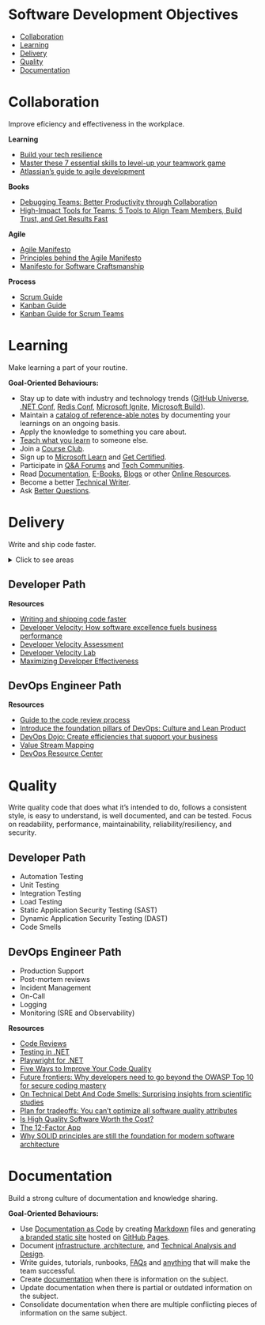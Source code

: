 # Software Development Objectives

- [Collaboration](#collaboration)
- [Learning](#learning)
- [Delivery](#delivery)
- [Quality](#quality)
- [Documentation](#documentation)

# Collaboration

Improve eficiency and effectiveness in the workplace.

**Learning**
* [Build your tech resilience](https://docs.microsoft.com/en-us/learn/paths/tech-resilience)
* [Master these 7 essential skills to level-up your teamwork game](https://www.atlassian.com/blog/teamwork/teamwork-skills-accelerate-career)
* [Atlassian’s guide to agile development](https://www.atlassian.com/agile)

**Books**
* [Debugging Teams: Better Productivity through Collaboration](https://www.amazon.com.au/Debugging-Teams-Productivity-through-Collaboration-ebook/dp/B016NDL1QE)
* [High-Impact Tools for Teams: 5 Tools to Align Team Members, Build Trust, and Get Results Fast](https://www.amazon.com.au/High-Impact-Tools-Teams-Members-Strategyzer-ebook/dp/B08SWKSCV2)

**Agile**
* [Agile Manifesto](https://agilemanifesto.org/)
* [Principles behind the Agile Manifesto](https://agilemanifesto.org/principles.html)
* [Manifesto for Software Craftsmanship](https://manifesto.softwarecraftsmanship.org/#/en/reading)

**Process**
* [Scrum Guide](https://scrumguides.org/scrum-guide.html)
* [Kanban Guide](https://kanbanguides.org/html-kanban-guide/)
* [Kanban Guide for Scrum Teams](https://www.scrum.org/resources/kanban-guide-scrum-teams)

# Learning

Make learning a part of your routine.

**Goal-Oriented Behaviours:**

- Stay up to date with industry and technology trends ([GitHub Universe](https://www.githubuniverse.com/), [.NET Conf](https://www.dotnetconf.net/), [Redis Conf](https://redis.com/redisconf/), [Microsoft Ignite](https://myignite.microsoft.com/), [Microsoft Build](https://mybuild.microsoft.com/)).
- Maintain a [catalog of reference-able notes](https://github.com/readme/guides/private-documentation) by documenting your learnings on an ongoing basis.
- Apply the knowledge to something you care about.
- [Teach what you learn](https://stackoverflow.blog/2021/08/09/how-writing-can-advance-your-career-as-a-developer/) to someone else.
- Join a [Course Club](https://learning.linkedin.com/course-club).
- Sign up to [Microsoft Learn](https://docs.microsoft.com/en-us/learn/) and [Get Certified](https://docs.microsoft.com/en-us/learn/certifications/certification-process-overview).
- Participate in [Q&A Forums](https://docs.microsoft.com/en-us/answers/products/dotnet) and [Tech Communities](https://techcommunity.microsoft.com/t5/net/ct-p/dotnet).
- Read [Documentation](https://docs.microsoft.com/en-us/dotnet/), [E-Books](https://azure.microsoft.com/en-us/resources/whitepapers/search/?type=EBookResource), [Blogs](https://devblogs.microsoft.com/) or other [Online Resources](https://azure.microsoft.com/en-us/resources).
- Become a better [Technical Writer](https://developers.google.com/tech-writing).
- Ask [Better Questions](https://stackoverflow.com/help/how-to-ask).


# Delivery

Write and ship code faster. 

<details>
  <summary>Click to see areas</summary>
  
* Developer Productivity
* CI/CD Pipelines
* Release
* Reusing Code
* Coordinating and Merging Pull Requests

</details>

## Developer Path


**Resources**

* [Writing and shipping code faster](https://octoverse.github.com/writing-code-faster/)
* [Developer Velocity: How software excellence fuels business performance](https://www.mckinsey.com/industries/technology-media-and-telecommunications/our-insights/developer-velocity-how-software-excellence-fuels-business-performance)
* [Developer Velocity Assessment](https://developervelocityassessment.com/)
* [Developer Velocity Lab](https://www.microsoft.com/en-us/research/group/developer-velocity-lab/)
* [Maximizing Developer Effectiveness](https://martinfowler.com/articles/developer-effectiveness.html)



## DevOps Engineer Path

**Resources**

* [Guide to the code review process](https://www.pluralsight.com/blog/tutorials/code-review)
* [Introduce the foundation pillars of DevOps: Culture and Lean Product](https://docs.microsoft.com/en-us/learn/modules/introduce-foundation-pillars-devops/)
* [DevOps Dojo: Create efficiencies that support your business](https://docs.microsoft.com/en-us/learn/paths/devops-dojo-white-belt-foundation/)
* [Value Stream Mapping](https://www.atlassian.com/continuous-delivery/principles/value-stream-mapping)
* [DevOps Resource Center](https://docs.microsoft.com/en-us/devops)

# Quality

Write quality code that does what it’s intended to do, follows a consistent style, is easy to understand, is well documented, and can be tested. 
Focus on readability, performance, maintainability, reliability/resiliency, and security.

## Developer Path
  
* Automation Testing
* Unit Testing
* Integration Testing
* Load Testing
* Static Application Security Testing (SAST)
* Dynamic Application Security Testing (DAST)
* Code Smells

## DevOps Engineer Path

* Production Support
* Post-mortem reviews
* Incident Management
* On-Call
* Logging
* Monitoring (SRE and Observability)

**Resources**
* [Code Reviews](https://google.github.io/eng-practices/review)
* [Testing in .NET](https://docs.microsoft.com/en-us/dotnet/core/testing/)
* [Playwright for .NET](https://playwright.dev/dotnet/docs/intro)
* [Five Ways to Improve Your Code Quality](https://blog.sonatype.com/five-ways-to-improve-your-code-quality)
* [Future frontiers: Why developers need to go beyond the OWASP Top 10 for secure coding mastery](https://discover.securecodewarrior.com/OWASP-Top-10-and-beyond-whitepaper.html)
* [On Technical Debt And Code Smells: Surprising insights from scientific studies](https://www.scrum.org/resources/blog/technical-debt-and-code-smells-surprising-insights-scientific-studies)
* [Plan for tradeoffs: You can’t optimize all software quality attributes](https://stackoverflow.blog/2022/01/17/plan-for-tradeoffs-you-cant-optimize-all-software-quality-attributes)
* [Is High Quality Software Worth the Cost?](https://martinfowler.com/articles/is-quality-worth-cost.html)
* [The 12-Factor App](https://12factor.net/)
* [Why SOLID principles are still the foundation for modern software architecture](https://stackoverflow.blog/2021/11/01/why-solid-principles-are-still-the-foundation-for-modern-software-architecture/)

# Documentation

Build a strong culture of documentation and knowledge sharing.

**Goal-Oriented Behaviours:**

- Use [Documentation as Code](https://www.docslikecode.com/) by creating [Markdown](https://guides.github.com/features/mastering-markdown) files and generating [a branded static site](https://squidfunk.github.io/mkdocs-material) hosted on [GitHub Pages](https://pages.github.com/).
- Document [infrastructure, architecture](https://www.archimatetool.com/), and [Technical Analysis and Design](https://plantuml.com/).
- Write guides, tutorials, runbooks, [FAQs](https://docs.github.com/en/discussions) and [anything](https://about.gitlab.com/company/culture/all-remote/handbook-first-documentation) that will make the team successful.
- Create [documentation](https://octoverse.github.com/creating-documentation) when there is information on the subject.
- Update documentation when there is partial or outdated information on the subject.
- Consolidate documentation when there are multiple conflicting pieces of information on the same subject.
